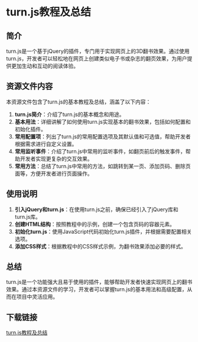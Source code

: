 # turn.js教程及总结

## 简介
turn.js是一个基于jQuery的插件，专门用于实现网页上的3D翻书效果。通过使用turn.js，开发者可以轻松地在网页上创建类似电子书或杂志的翻页效果，为用户提供更加生动和互动的阅读体验。

## 资源文件内容
本资源文件包含了turn.js的基本教程及总结，涵盖了以下内容：

1. **turn.js简介**：介绍了turn.js的基本概念和用途。
2. **基本用法**：详细讲解了如何使用turn.js实现基本的翻书效果，包括如何配置和初始化插件。
3. **常用配置项**：列出了turn.js的常用配置选项及其默认值和可选值，帮助开发者根据需求进行自定义设置。
4. **常用监听事件**：介绍了turn.js中常用的监听事件，如翻页前后的触发事件，帮助开发者实现更复杂的交互效果。
5. **常用方法**：总结了turn.js中常用的方法，如跳转到某一页、添加页码、删除页面等，方便开发者进行页面操作。

## 使用说明
1. **引入jQuery和turn.js**：在使用turn.js之前，确保已经引入了jQuery库和turn.js库。
2. **创建HTML结构**：按照教程中的示例，创建一个包含页码的容器元素。
3. **初始化turn.js**：使用JavaScript代码初始化turn.js插件，并根据需要配置相关选项。
4. **添加CSS样式**：根据教程中的CSS样式示例，为翻书效果添加必要的样式。

## 总结
turn.js是一个功能强大且易于使用的插件，能够帮助开发者快速实现网页上的翻书效果。通过本资源文件的学习，开发者可以掌握turn.js的基本用法和高级配置，从而在项目中灵活应用。

## 下载链接

[turn.js教程及总结](https://pan.quark.cn/s/0fa52d34819d)